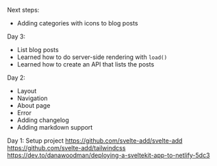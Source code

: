 Next steps:
* Adding categories with icons to blog posts

Day 3:
* List blog posts
* Learned how to do server-side rendering with `load()`
* Learned how to create an API that lists the posts

Day 2:
* Layout
* Navigation
* About page
* Error
* Adding changelog
* Adding markdown support

Day 1: Setup project
https://github.com/svelte-add/svelte-add
https://github.com/svelte-add/tailwindcss
https://dev.to/danawoodman/deploying-a-sveltekit-app-to-netlify-5dc3